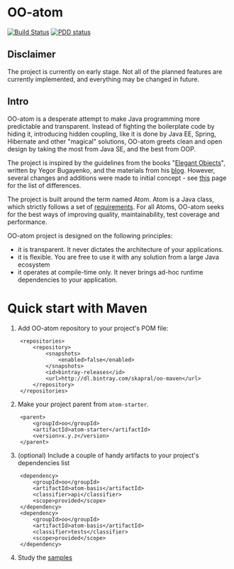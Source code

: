 # OO-atom

[![Build Status](https://img.shields.io/travis/project-avral/oo-atom/master.svg)](https://travis-ci.org/project-avral/oo-atom)
[![PDD status](http://www.0pdd.com/svg?name=project-avral/oo-atom)](http://www.0pdd.com/p?name=project-avral/oo-atom)

## Disclaimer
The project is currently on early stage. Not all of the planned features are currently implemented, and everything may be changed in future.

## Intro

OO-atom is a desperate attempt to make Java programming more predictable and transparent. Instead of fighting the boilerplate code by hiding it, introducing hidden coupling, like it is done by Java EE, Spring, Hibernate and other "magical" solutions, OO-atom greets clean and open design by taking the most from Java SE, and the best from OOP.

The project is inspired by the guidelines from the books "[Elegant Objects](http://www.yegor256.com/elegant-objects.html)", written by Yegor Bugayenko, and the materials from his [blog](http://www.yegor256.com/tag/oop.html). However, several changes and additions were made to initial concept - see [this]() page for the list of differences.

The project is built around the term named Atom. Atom is a Java class, which strictly follows a set of [requirements](ATOM_SPECIFICATION.md). For all Atoms, OO-atom seeks for the best ways of improving quality, maintainability, test coverage and performance.

OO-atom project is designed on the following principles:
- it is transparent. It never dictates the architecture of your applications.
- it is flexible. You are free to use it with any solution from a large Java ecosystem
- it operates at compile-time only. It never brings ad-hoc runtime dependencies to your application.

# Quick start with Maven

1. Add OO-atom repository to your project's POM file:

```
    <repositories>
        <repository>
            <snapshots>
                <enabled>false</enabled>
            </snapshots>
            <id>bintray-releases</id>
            <url>http://dl.bintray.com/skapral/oo-maven</url>
        </repository>
    </repositories>
```

2. Make your project parent from `atom-starter`.

```
    <parent>
        <groupId>oo</groupId>
        <artifactId>atom-starter</artifactId>
        <version>x.y.z</version>
    </parent>
```

3. (optional) Include a couple of handy artifacts to your project's dependencies list

```
    <dependency>
        <groupId>oo</groupId>
        <artifactId>atom-basis</artifactId>
        <classifier>api</classifier>
        <scope>provided</scope>
    </dependency>
    <dependency>
        <groupId>oo</groupId>
        <artifactId>atom-basis</artifactId>
        <classifier>tests</classifier>
        <scope>provided</scope>
    </dependency>
```

4. Study the [samples](atom-samples)



